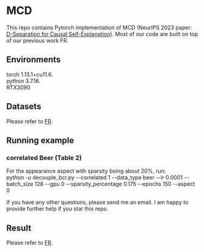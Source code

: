 # MCD
This repo contains Pytorch implementation of MCD (NeurIPS 2023 paper: [D-Separation for Causal Self-Explanation](https://github.com/jugechengzi/Rationalization-MCD/blob/main/arxiv.pdf)).  Most of our code are built on top of our previous work FR.
## Environments
torch 1.13.1+cu11.6.  
python 3.7.16.   
RTX3090  
## Datasets
Please refer to [FR](https://github.com/jugechengzi/FR).  

## Running example
### correlated Beer (Table 2)   

For the appearance aspect with sparsity being about 20%, run:   
python -u decouple_bcr.py --correlated 1 --data_type beer --lr 0.0001 --batch_size 128 --gpu 0 --sparsity_percentage 0.175 --epochs 150 --aspect 0

If you have any other questions, please send me an email. I am happy to provide further help if you star this repo.


## Result
Please refer to [FR](https://github.com/jugechengzi/FR).  





